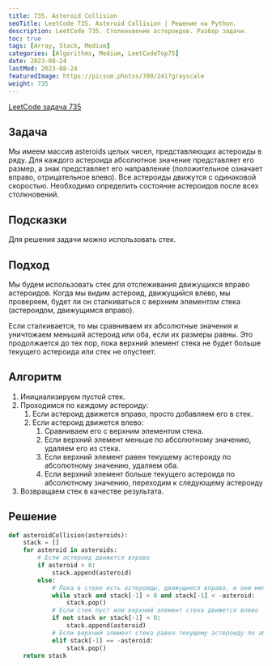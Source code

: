 ```yaml
---
title: 735. Asteroid Collision
seoTitle: LeetCode 735. Asteroid Collision | Решение на Python.
description: LeetCode 735. Столкновение астероидов. Разбор задачи.
toc: true
tags: [Array, Stack, Medium]
categories: [Algorithms, Medium, LeetCodeTop75]
date: 2023-08-24
lastMod: 2023-08-24
featuredImage: https://picsum.photos/700/241?grayscale
weight: 735
---
```


[LeetCode задача 735](<https://leetcode.com/problems/asteroid-collision/>)

## Задача

Мы имеем массив asteroids целых чисел, представляющих астероиды в ряду. Для каждого астероида абсолютное значение представляет его размер, а знак представляет его направление (положительное означает вправо, отрицательное влево). Все астероиды движутся с одинаковой скоростью. Необходимо определить состояние астероидов после всех столкновений.

## Подсказки

Для решения задачи можно использовать стек.

## Подход

Мы будем использовать стек для отслеживания движущихся вправо астероидов. Когда мы видим астероид, движущийся влево, мы проверяем, будет ли он сталкиваться с верхним элементом стека (астероидом, движущимся вправо).

Если сталкивается, то мы сравниваем их абсолютные значения и уничтожаем меньший астероид или оба, если их размеры равны. Это продолжается до тех пор, пока верхний элемент стека не будет больше текущего астероида или стек не опустеет.

## Алгоритм

1. Инициализируем пустой стек.
1. Проходимся по каждому астероиду:
   1. Если астероид движется вправо, просто добавляем его в стек.
   2. Если астероид движется влево:
      1. Сравниваем его с верхним элементом стека.
      2. Если верхний элемент меньше по абсолютному значению, удаляем его из стека.
      3. Если верхний элемент равен текущему астероиду по абсолютному значению, удаляем оба.
      4. Если верхний элемент больше текущего астероида по абсолютному значению, переходим к следующему астероиду
2. Возвращаем стек в качестве результата.

## Решение

```python
def asteroidCollision(asteroids):
    stack = []
    for asteroid in asteroids:
        # Если астероид движется вправо
        if asteroid > 0:
            stack.append(asteroid)
        else:
            # Пока в стеке есть астероиды, движущиеся вправо, и они меньше текущего астероида по абсолютному значению
            while stack and stack[-1] > 0 and stack[-1] < -asteroid:
                stack.pop()
            # Если стек пуст или верхний элемент стека движется влево
            if not stack or stack[-1] < 0:
                stack.append(asteroid)
            # Если верхний элемент стека равен текущему астероиду по абсолютному значению
            elif stack[-1] == -asteroid:
                stack.pop()
    return stack
```

